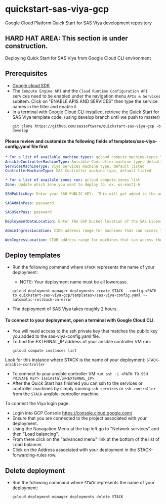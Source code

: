 # quickstart-sas-viya-gcp

Google Cloud Platform Quick Start for SAS Viya development repository

## HARD HAT AREA: This section is under construction.

Deploying Quick Start for SAS Viya from Google Cloud CLI environment

## Prerequisites
 * [Google cloud SDK](https://cloud.google.com/sdk/downloads)
 * The `Compute Engine API` and the `Cloud Runtime Configuration API` services need to be enabled under the navigation menu `APIs & Services` subitem. Click on "ENABLE APIS AND SERVICES" then type the service names in the filter and enable it.  
 * In a terminal with Google Cloud CLI installed, retrieve the Quick Start for SAS Viya template code. (using develop branch until we push to master)                                
    ```
    git clone https://github.com/sassoftware/quickstart-sas-viya-gcp -b develop
    ```


#### Please review and customize the following fields of templates/sas-viya-config.yaml file first
```yaml
* For a list of available machine types: gcloud compute machine-types list
AnsibleControllerMachineType: Anisible Controller machine type, default listed
ServicesMachineType: Viya Services machine type, default listed
ControllerMachineType: CAS Controller machine type, default listed
 
* For a list of availale zones run: gcloud compute zones list
Zone: Update which zone you want to deploy to. ex. us-east1-b  
 
SSHPublicKey: Enter your SSH PUBLIC KEY.  This will get added to the authorized_keys file on Bastian Host so you connect using ssh.
 
SASAdminPass: password
 
SASUSerPass: password
 
DeploymentDataLocation: Enter the CGP bucket location of the SAS License zip file. ex. gs://<bucket name>/<path>/<filename>.zip
 
AdminIngressLocation: CIDR address range for machines that can access the Bastian Host. x.x.x.x/x format 
  
WebIngressLocation: CIDR address range for machines that can access the Viya HTTP(S) server.  x.x.x.x/x format
```
       
## Deploy templates
 * Run the following command where `STACK` represents the name of your deployment:
    * NOTE: Your deployment name must be all lowercase.  
    ```
    gcloud deployment-manager deployments create STACK --config <PATH to quickstart-sas-viya-gcp/templates>/sas-viya-config.yaml --automatic-rollback-on-error
    ```

 * The deployment of SAS Viya takes roughly 2 hours. 
    
#### To connect to your deployment, open a terminal with Google Cloud CLI.

* You will need access to the ssh private key that matches the public key you added to the sas-viya-config.yaml file.
* To find the EXTERNAL_IP address of your ansible controller VM run:
    ```
    gcloud compute instances list
    ```
Look for this instance where STACK is the name of your deployment:
`STACK-ansible-controller`
* To connect to your ansible controller VM run:
`ssh -i <PATH TO SSH PRIVATE KEY> sasinstall@<EXTERNAL_IP>`
* After the Quick Start has finished you can ssh to the services or controller machines by simply running `ssh services` or 
`ssh controller` from the `STACK`-ansible-controller machine.

To connect the Viya login page:
   - Login into GCP Console https://console.cloud.google.com/
   - Ensure that you are connected to the project associated with your
     deployment.
   - Using the Navagation Menu at the top left go to "Network services"
     and then "Load balancing".
   - From there click on the "advanced menu" link at the bottom of the
     list of Load balancer.
   - Click on the Address associated with your deployment in the
     STACK-forwarding-rules row.
    
## Delete deployment
 * Run the following command where `STACK` represents the name of your deployment:
    ```
    gcloud deployment-manager deployments delete STACK
    ```        


    
